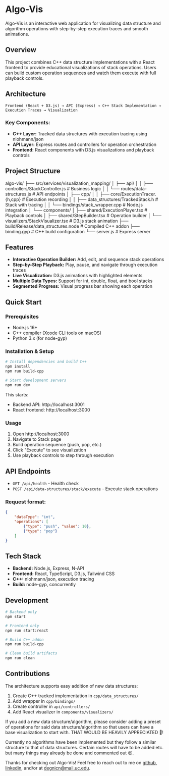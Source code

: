 # Algo-Vis
Algo-Vis is an interactive web application for visualizing data structure and algorithm operations with step-by-step execution traces and smooth animations.

## Overview
This project combines C++ data structure implementations with a React frontend to provide educational visualizations of stack operations. Users can build custom operation sequences and watch them execute with full playback controls.

## Architecture
`Frontend (React + D3.js) → API (Express) → C++ Stack Implementation → Execution Traces → Visualization`

### Key Components:
- __C++ Layer:__ Tracked data structures with execution tracing using nlohmann/json
- __API Layer:__ Express routes and controllers for operation orchestration
- __Frontend:__ React components with D3.js visualizations and playback controls

## Project Structure
algo-vis/
├── src/services/visualization_mapping/
│   ├── api/
│   │   ├── controllers/StackController.js    # Business logic
│   │   └── routes/data-structures.js         # API endpoints
│   ├── cpp/
│   │   ├── core/ExecutionTracer.{h,cpp}      # Execution recording
│   │   ├── data_structures/TrackedStack.h    # Stack with tracing
│   │   └── bindings/stack_wrapper.cpp        # Node.js integration
│   └── components/
│       ├── shared/ExecutionPlayer.tsx        # Playback controls
│       ├── shared/StepBuilder.tsx             # Operation builder
│       └── visualizers/StackVisualizer.tsx   # D3.js stack animation
├── build/Release/data_structures.node        # Compiled C++ addon
├── binding.gyp                               # C++ build configuration
└── server.js                                 # Express server

## Features
- __Interactive Operation Builder:__ Add, edit, and sequence stack operations
- __Step-by-Step Playback:__ Play, pause, and navigate through execution traces
- __Live Visualization:__ D3.js animations with highlighted elements
- __Multiple Data Types:__ Support for int, double, float, and bool stacks
- __Segmented Progress:__ Visual progress bar showing each operation

## Quick Start
### Prerequisites
- Node.js 16+
- C++ compiler (Xcode CLI tools on macOS)
- Python 3.x (for node-gyp)

### Installation & Setup
```bash
# Install dependencies and build C++
npm install
npm run build-cpp

# Start development servers
npm run dev
```

This starts:
- Backend API: http://localhost:3001
- React frontend: http://localhost:3000

### Usage
1. Open http://localhost:3000
1. Navigate to Stack page
1. Build operation sequence (push, pop, etc.)
1. Click "Execute" to see visualization
1. Use playback controls to step through execution

## API Endpoints
- `GET /api/health` - Health check
- `POST /api/data-structures/stack/execute` - Execute stack operations

### Request format:
```json
{
    "dataType": "int",
    "operations": [
        {"type": "push", "value": 10},
        {"type": "pop"}
    ]
}
```

## Tech Stack
- __Backend:__ Node.js, Express, N-API
- __Frontend:__ React, TypeScript, D3.js, Tailwind CSS
- __C++:__ nlohmann/json, execution tracing
- __Build:__ node-gyp, concurrently

## Development
```bash
# Backend only
npm start

# Frontend only  
npm run start:react

# Build C++ addon
npm run build-cpp

# Clean build artifacts
npm run clean
```

## Contributions
The architecture supports easy addition of new data structures:

1. Create C++ tracked implementation in `cpp/data_structures/`
1. Add wrapper in `cpp/bindings/`
1. Create controller in `api/controllers/`
1. Add React visualizer in `components/visualizers/`

If you add a new data structure/algorithm, please consider adding a preset of operations for said data structure/algorithm so that users can have a base visualization to start with. THAT WOULD BE HEAVILY APPRECIATED :pray:! 

Currently no algorithms have been implemented but they follow a similar structure to that of data structures. Certain routes will have to be added etc. but many things may already be done and commented out :wink:.

Thanks for checking out Algo-Vis! Feel free to reach out to me on [github](https://github.com/c-degni), [linkedin](https://www.linkedin.com/in/christ-degni/), and/or at degnicn@mail.uc.edu.